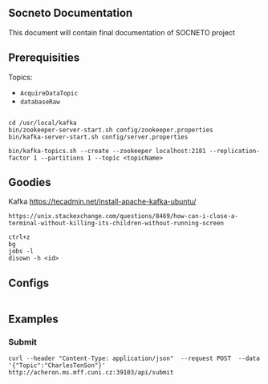 Socneto Documentation
---

This document will contain final documentation of SOCNETO project

## Prerequisities

Topics:
* `AcquireDataTopic`
* `databaseRaw`

```

cd /usr/local/kafka
bin/zookeeper-server-start.sh config/zookeeper.properties
bin/kafka-server-start.sh config/server.properties

bin/kafka-topics.sh --create --zookeeper localhost:2181 --replication-factor 1 --partitions 1 --topic <topicName>

```

## Goodies

Kafka 
https://tecadmin.net/install-apache-kafka-ubuntu/

```
https://unix.stackexchange.com/questions/8469/how-can-i-close-a-terminal-without-killing-its-children-without-running-screen

ctrl+z
bg
jobs -l
disown -h <id>
```

## Configs

```

```

## Examples

### Submit


```
curl --header "Content-Type: application/json"  --request POST  --data '{"Topic":"CharlesTonSon"}'  http://acheron.ms.mff.cuni.cz:39103/api/submit
```



